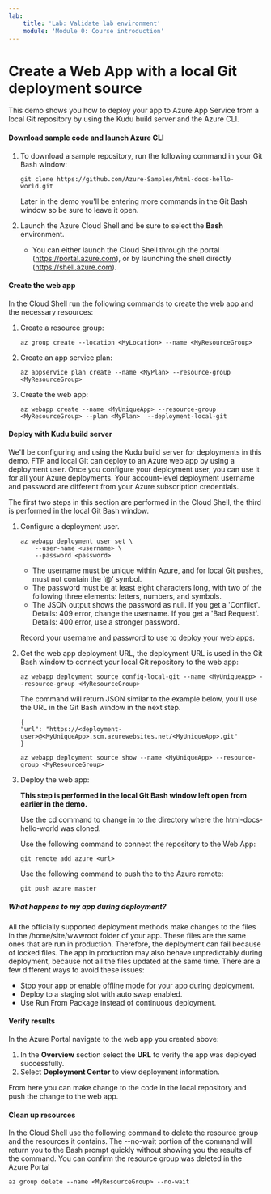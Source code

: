 ```yaml
---
lab:
    title: 'Lab: Validate lab environment'
    module: 'Module 0: Course introduction'
---
```


# Create a Web App with a local Git deployment source

This demo shows you how to deploy your app to Azure App Service from a local Git repository by using the Kudu build server and the Azure CLI.

#### Download sample code and launch Azure CLI

1. To download a sample repository, run the following command in your Git Bash window:

   

   ```
   git clone https://github.com/Azure-Samples/html-docs-hello-world.git
   ```

   

   Later in the demo you'll be entering more commands in the Git Bash window so be sure to leave it open.

2. Launch the Azure Cloud Shell and be sure to select the **Bash** environment.

   - You can either launch the Cloud Shell through the portal (https://portal.azure.com), or by launching the shell directly (https://shell.azure.com).

#### Create the web app

In the Cloud Shell run the following commands to create the web app and the necessary resources:

1. Create a resource group:

   

   ```
   az group create --location <MyLocation> --name <MyResourceGroup>
   ```

   

2. Create an app service plan:

   

   ```
   az appservice plan create --name <MyPlan> --resource-group <MyResourceGroup>
   ```

   

3. Create the web app:

   

   ```
   az webapp create --name <MyUniqueApp> --resource-group <MyResourceGroup> --plan <MyPlan>  --deployment-local-git
   ```

   

#### Deploy with Kudu build server

We'll be configuring and using the Kudu build server for deployments in this demo. FTP and local Git can deploy to an Azure web app by using a deployment user. Once you configure your deployment user, you can use it for all your Azure deployments. Your account-level deployment username and password are different from your Azure subscription credentials.

The first two steps in this section are performed in the Cloud Shell, the third is performed in the local Git Bash window.

1. Configure a deployment user.

   

   ```
   az webapp deployment user set \
       --user-name <username> \
       --password <password>
   ```

   

   - The username must be unique within Azure, and for local Git pushes, must not contain the ‘@’ symbol.
   - The password must be at least eight characters long, with two of the following three elements: letters, numbers, and symbols.
   - The JSON output shows the password as null. If you get a 'Conflict'. Details: 409 error, change the username. If you get a 'Bad Request'. Details: 400 error, use a stronger password.

   Record your username and password to use to deploy your web apps.

2. Get the web app deployment URL, the deployment URL is used in the Git Bash window to connect your local Git repository to the web app:

   

   ```
   az webapp deployment source config-local-git --name <MyUniqueApp> --resource-group <MyResourceGroup>
   ```

   

   The command will return JSON similar to the example below, you'll use the URL in the Git Bash window in the next step.

   ```
   {
   "url": "https://<deployment-user>@<MyUniqueApp>.scm.azurewebsites.net/<MyUniqueApp>.git"
   }
   ```

   ```
   az webapp deployment source show --name <MyUniqueApp> --resource-group <MyResourceGroup>
   ```

   

3. Deploy the web app:

   **This step is performed in the local Git Bash window left open from earlier in the demo.**

   Use the cd command to change in to the directory where the html-docs-hello-world was cloned.

   Use the following command to connect the repository to the Web App:

   ```
   git remote add azure <url>
   ```

   Use the following command to push the to the Azure remote:

   ```
   git push azure master
   ```

   

##### What happens to my app during deployment?

All the officially supported deployment methods make changes to the files in the /home/site/wwwroot folder of your app. These files are the same ones that are run in production. Therefore, the deployment can fail because of locked files. The app in production may also behave unpredictably during deployment, because not all the files updated at the same time. There are a few different ways to avoid these issues:

- Stop your app or enable offline mode for your app during deployment.
- Deploy to a staging slot with auto swap enabled.
- Use Run From Package instead of continuous deployment.

#### Verify results

In the Azure Portal navigate to the web app you created above:

1. In the **Overview** section select the **URL** to verify the app was deployed successfully.
2. Select **Deployment Center** to view deployment information.

From here you can make change to the code in the local repository and push the change to the web app.

#### Clean up resources

In the Cloud Shell use the following command to delete the resource group and the resources it contains. The --no-wait portion of the command will return you to the Bash prompt quickly without showing you the results of the command. You can confirm the resource group was deleted in the Azure Portal

```
az group delete --name <MyResourceGroup> --no-wait
```


